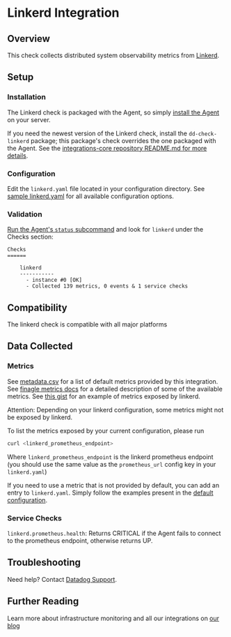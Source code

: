 # Linkerd Integration

## Overview

This check collects distributed system observability metrics from [Linkerd](https://linkerd.io/).

## Setup
### Installation

The Linkerd check is packaged with the Agent, so simply [install the Agent](https://app.datadoghq.com/account/settings#agent) on your server.

If you need the newest version of the Linkerd check, install the `dd-check-linkerd` package; this package's check overrides the one packaged with the Agent. See the [integrations-core repository README.md for more details](https://docs.datadoghq.com/agent/faq/install-core-extra/).

### Configuration

Edit the `linkerd.yaml` file located in your configuration directory.
See [sample linkerd.yaml](https://github.com/DataDog/integrations-core/blob/master/linkerd/conf.yaml.example) for all available configuration options.

### Validation

[Run the Agent's `status` subcommand](https://docs.datadoghq.com/agent/faq/agent-commands/#agent-status-and-information) and look for `linkerd` under the Checks section:

    Checks
    ======

        linkerd
        -----------
          - instance #0 [OK]
          - Collected 139 metrics, 0 events & 1 service checks

## Compatibility

The linkerd check is compatible with all major platforms

## Data Collected
### Metrics

See [metadata.csv](hhttps://github.com/DataDog/integrations-core/blob/master/linkerd/metadata.csv) for a list of default metrics provided by this integration.
See [finagle metrics docs](https://twitter.github.io/finagle/guide/Metrics.html) for a detailed description of some of the available metrics.
See [this gist](https://gist.githubusercontent.com/arbll/2f63a5375a4d6d5acface6ca8a51e2ab/raw/bc35ed4f0f4bac7e2643a6009f45f9068f4c1d12/gistfile1.txt) for an example of metrics exposed by linkerd.

Attention: Depending on your linkerd configuration, some metrics might not be exposed by linkerd.

To list the metrics exposed by your current configuration, please run
```bash
curl <linkerd_prometheus_endpoint>
```
Where `linkerd_prometheus_endpoint` is the linkerd prometheus endpoint (you should use the same value as the `prometheus_url` config key in your `linkerd.yaml`)

If you need to use a metric that is not provided by default, you can add an entry to `linkerd.yaml`.
Simply follow the examples present in the [default configuration](https://github.com/DataDog/integrations-core/blob/master/linkerd/conf.yaml.example).

### Service Checks

`linkerd.prometheus.health`:
Returns CRITICAL if the Agent fails to connect to the prometheus endpoint, otherwise returns UP.

## Troubleshooting
Need help? Contact [Datadog Support](http://docs.datadoghq.com/help/).

## Further Reading
Learn more about infrastructure monitoring and all our integrations on [our blog](https://www.datadoghq.com/blog/)
